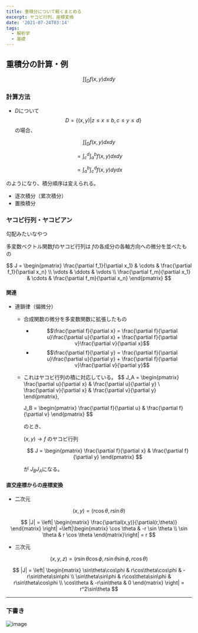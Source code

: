```yaml
---
title: 重積分について軽くまとめる
excerpt: ヤコビ行列、座標変換
date: '2021-07-24T03:14'
tags:
  - 解析学
  - 基礎
---
```


## 重積分の計算・例
$$\int\int_Df(x,y) dxdy$$
### 計算方法
- $D$について
$$D = \{ (x,y) | z \leq x \leq b, c \leq y \leq d \}$$
の場合、

$$\int\int_D f(x,y) dxdy$$

$$= \int_c^d\int_a^b f(x,y) dx dy$$

$$= \int_a^b\int_c^d f(x,y) dy dx$$

のようになり、積分順序は変えられる。

- 逐次積分（累次積分）
- 置換積分

### ヤコビ行列・ヤコビアン

勾配みたいなやつ

多変数ベクトル関数$f$のヤコビ行列は
$f$の各成分の各軸方向への微分を並べたもの


$$
J = \begin{pmatrix}
\frac{\partial f_1}{\partial x_1} & \cdots & \frac{\partial f_1}{\partial x_n} \\
\vdots & \ddots & \vdots \\
\frac{\partial f_m}{\partial x_1} & \cdots & \frac{\partial f_m}{\partial x_n}
\end{pmatrix}
$$

#### 関連
- 連鎖律（偏微分）
  - 合成関数の微分を多変数関数に拡張したもの
    - $$\frac{\partial f}{\partial x} = \frac{\partial f}{\partial u}\frac{\partial u}{\partial x} + \frac{\partial f}{\partial v}\frac{\partial v}{\partial x}$$
    - $$\frac{\partial f}{\partial y} = \frac{\partial f}{\partial u}\frac{\partial u}{\partial y} + \frac{\partial f}{\partial v}\frac{\partial v}{\partial y}$$
  - これはヤコビ行列の積に対応している。
    $$
    J_A = 
    \begin{pmatrix}
    \frac{\partial u}{\partial x} & \frac{\partial u}{\partial y} \\
    \frac{\partial v}{\partial x} & \frac{\partial v}{\partial y}
    \end{pmatrix},

    J_B = \begin{pmatrix}
    \frac{\partial f}{\partial u} & \frac{\partial f}{\partial v}
    \end{pmatrix}
    $$

    のとき、

    $(x,y) \rightarrow f$
    のヤコビ行列 

    $$
    J = \begin{pmatrix}
    \frac{\partial f}{\partial x} & \frac{\partial f}{\partial y}
    \end{pmatrix}
    $$

    が $J_BJ_A$になる。

#### 直交座標からの座標変換

- 二次元

$$(x,y) = (r\cos \theta, r \sin \theta)$$

$$
|J| = \left|
\begin{matrix}
\frac{\partial(x,y)}{\partial(r,\theta)}
\end{matrix}
\right|
=\left|\begin{matrix}
\cos \theta & -r \sin \theta \\
\sin \theta & r \cos \theta 
\end{matrix}\right| = r
$$

- 三次元

$$(x,y,z) = (r\sin\theta\cos\phi, r\sin\theta\sin\phi, r\cos\theta)$$

$$
|J| = \left|
\begin{matrix}
\sin\theta\cos\phi & r\cos\theta\cos\phi & -r\sin\theta\sin\phi \\
\sin\theta\sin\phi & r\cos\theta\sin\phi & r\sin\theta\cos\phi \\
\cos\theta & -r\sin\theta & 0
\end{matrix}
\right| = r^2\sin\theta
$$

<hr>

### 下書き

![image](https://res.cloudinary.com/ddaz9etkx/image/upload/v1627064131/math/Untitled_Draft_-1_fkaalr.jpg)
